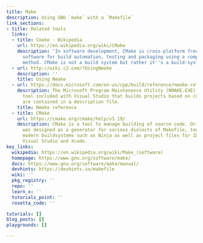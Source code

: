 ```yaml
---
title: Make
description: Using GNU `make` with a `Makefile`
link_sections:
- title: Related tools
  links:
  - title: Cmake - Wikipedia
    url: https://en.wikipedia.org/wiki/CMake
    description: 'In software development, CMake is cross-platform free and open-source
      software for build automation, testing and packaging using a compiler-independent
      method. CMake is not a build system but rather it''s a build-system generator. '
  - url: http://wiki.c2.com/?UsingNmake
    description: ''
    title: Using Nmake
  - url: https://docs.microsoft.com/en-us/cpp/build/reference/nmake-reference?view=msvc-160
    description: The Microsoft Program Maintenance Utility (NMAKE.EXE) is a command-line
      tool included with Visual Studio that builds projects based on commands that
      are contained in a description file.
    title: Nmake reference
  - title: CMake
    url: https://cmake.org/cmake/help/v3.19/
    description: CMake is a tool to manage building of source code. Originally, CMake
      was designed as a generator for various dialects of Makefile, today CMake generates
      modern buildsystems such as Ninja as well as project files for IDEs such as
      Visual Studio and Xcode.
key_links:
  wikipedia: https://en.wikipedia.org/wiki/Make_(software)
  homepage: https://www.gnu.org/software/make/
  docs: https://www.gnu.org/software/make/manual/
  devhints: https://devhints.io/makefile
  wiki: ''
  pkg_registry: ''
  repo: ''
  learn_x: ''
  tutorials_point: ''
  rosetta_code: ''

tutorials: []
blog_posts: []
playgrounds: []

---
```

